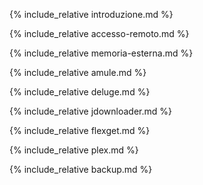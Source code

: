 {% include_relative introduzione.md %}

{% include_relative accesso-remoto.md %}

{% include_relative memoria-esterna.md %}

{% include_relative amule.md %}

{% include_relative deluge.md %}

{% include_relative jdownloader.md %}

{% include_relative flexget.md %}

{% include_relative plex.md %}

{% include_relative backup.md %}
